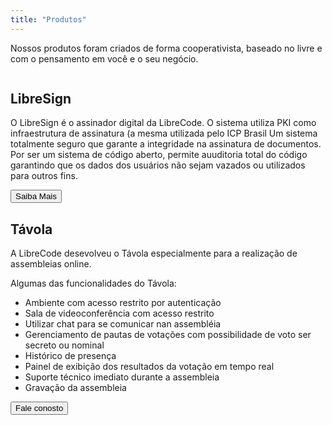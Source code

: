 ```yaml
---
title: "Produtos"
---
```


Nossos produtos foram criados de forma cooperativista, baseado no livre e com o pensamento em você e o seu negócio.

<section class="libresign">
  <img src="">

## LibreSign

O LibreSign é o assinador digital da LibreCode.
O sistema utiliza PKI como infraestrutura de assinatura (a mesma utilizada pelo ICP Brasil
Um sistema totalmente seguro que garante a integridade na assinatura de documentos.
Por ser um sistema de código aberto, permite auuditoria total do código garantindo que os dados dos usuários não sejam vazados ou utilizados para outros fins.

<button>Saiba Mais </button>

</section>

<section class="tavola">

## Távola

A LibreCode desevolveu o Távola especialmente para a realização de assembleias online.

Algumas das funcionalidades do Távola:

- Ambiente com acesso restrito por autenticação
- Sala de videoconferência com acesso restrito
- Utilizar chat para se comunicar nan assembléia
- Gerenciamento de pautas de votações com possibilidade de voto ser secreto ou nominal
- Histórico de presença
- Painel de exibição dos resultados da votação em tempo real
- Suporte técnico imediato durante a assembleia
- Gravação da assembleia

<button>Fale conosto</button>

</section>
